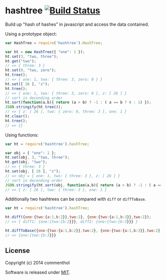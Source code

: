 hashtree [![Build Status](https://secure.travis-ci.org/commenthol/hashtree.png?branch=master)](https://travis-ci.org/commenthol/hashtree)
========

Build up "hash of hashes" in javascript and access the data contained.

Using a prototype object:

```js
var HashTree = require('hashtree').HashTree;

var ht = new HashTree({ "one": 1 }); 
ht.set(3, "two, three");
ht.get("two");
// => { three: 3 }
ht.set(0, "two, zero");
ht.tree();
// => { one: 1, two: { three: 3, zero: 0 } }
ht.set([ 26 ], "z");
ht.tree();
// => { one: 1, two: { three: 3, zero: 0 }, z: [ 26 ] }
// sort in decending order
ht.sort(function(a,b){ return (a > b) ? -1 : ( a == b ? 0 : 1) });
JSON.stringify(ht.tree());
// => { z: [ 26 ], two: { zero: 0, three: 3 }, one: 1 }
ht.clear();
ht.tree();
// => {}
``` 

Using functions:

```js
var ht = require('hashtree').hashTree;

var obj = { "one": 1 };
ht.set(obj, 3, "two, three");
ht.get(obj, "two");
// => { three: 3 }
ht.set(obj, [ 26 ], "z");
// => obj = { one: 1, two: { three: 3 }, z: [ 26 ] }
// sort in decending order
JSON.stringify(ht.sort(obj, function(a,b){ return (a > b) ? -1 : ( a == b ? 0 : 1) }));
// => { z: [ 26 ], two: { three: 3 }, one: 1 }
```

Additionally two hashtrees can be compared with `diff` or `diffToBase`.

```js
var ht = require('hashtree').hashTree;

ht.diff({one:{two:{a:1,b:2}},two:2}, {one:{two:{a:1,b:3}},two:2});
// => { diff1: {one:{two:{b:2}}}, diff2: {one:{two:{b:3}}} }

ht.diffToBase({one:{two:{a:1,b:2}},two:2}, {one:{two:{a:1,b:3}},two:2});
// => {one:{two:{b:3}}}
```

## License

Copyright (c) 2014 commenthol 

Software is released under [MIT][license].


[license]: ./LICENSE


